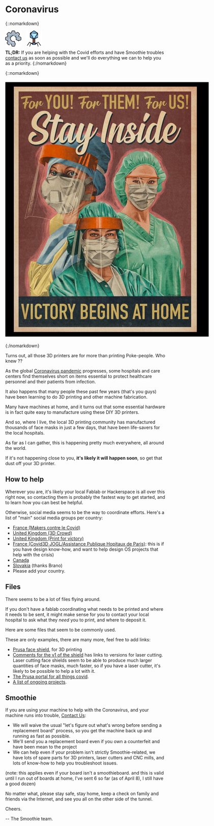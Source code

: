 
# Coronavirus

{::nomarkdown}
<sl-alert variant="warning" open>
  <sl-icon slot="icon" name="exclamation-triangle"></sl-icon>
  <div style="display:flex;align-items:center;gap:15px;margin-bottom:10px;">
    <img src="images/oshw-logo.png" alt="OSHW Logo" style="width:50px;height:50px;">
    <img src="images/virus.png" alt="Virus" style="width:50px;height:50px;">
  </div>
  <strong>TL;DR:</strong> If you are helping with the Covid efforts and have Smoothie troubles <a href="mailto:wolf.arthur@gmail.com">contact us</a> as soon as possible and we'll do everything we can to help you as a priority.
</sl-alert>
{:/nomarkdown}

{::nomarkdown}
<a href="images/rzhn6hvvwxq41.jpg">
  <img src="images/rzhn6hvvwxq41.jpg" alt="Reddit Post" style="display:block;margin:20px auto;min-width:640px;max-width:100%;height:auto;"/>
</a>
{:/nomarkdown}

Turns out, all those 3D printers are for more than printing Poke-people. Who knew ??

As the global [Coronavirus pandemic](https://en.wikipedia.org/wiki/2019%E2%80%9320_coronavirus_pandemic) progresses, some hospitals and care centers find themselves short on items essential to protect healthcare personnel and their patients from infection.

It also happens that many people these past few years (that's you guys) have been learning to do 3D printing and other machine fabrication.

Many have machines at home, and it turns out that some essential hardware is in fact quite easy to manufacture using these DIY 3D printers.

And so, where I live, the local 3D printing community has manufactured thousands of face masks in just a few days, that have been life-savers for the local hospitals.

As far as I can gather, this is happening pretty much everywhere, all around the world.

If it's not happening close to you, **it's likely it will happen soon**, so get that dust off your 3D printer.

## How to help

Wherever you are, it's likely your local Fablab or Hackerspace is all over this right now, so contacting them is probably the fastest way to get started, and to learn how you can best be helpful.

Otherwise, social media seems to be the way to coordinate efforts. Here's a list of "main" social media groups per country:

- [France (Makers contre le Covid)](https://www.facebook.com/groups/1120744844933688/)
- [United Kingdom (3D Crowd)](https://www.prusaprinters.org/group/3dcrowd-uk-mb5KPRn)
- [United Kingdom (Print for victory)](http://printforvictory.org/)
- [France (Covid3D JOGL/Assistance Publique Hopitaux de Paris)](https://covid3d.org/): this is if you have design know-how, and want to help design OS projects that help with the crisis)
- [Canada](covidstop.ca)
- [Slovakia](https://pomoznemocnici.sk/) (thanks Brano)
- Please add your country.

## Files

There seems to be a lot of files flying around.

If you don't have a fablab coordinating what needs to be printed and where it needs to be sent, it might make sense for you to contact your local hospital to ask what they *need* you to print, and where to deposit it.

Here are some files that seem to be commonly used.

These are only examples, there are many more, feel free to add links:
- [Prusa face shield](https://www.prusaprinters.org/prints/26708-prusa-protective-face-shield-rc2-with-covered-brow), for 3D printing
- [Comments for the v1 of the shield](https://www.prusaprinters.org/prints/25857-protective-face-shield-rc1/comments) has links to versions for laser cutting. Laser cutting face shields seem to be able to produce much larger quantities of face masks, much faster, so if you have a laser cutter, it's likely to be possible to help a lot with it.
- [The Prusa portal for all things covid](https://www.prusa3d.com/covid19/).
- [A list of ongoing projects](https://docs.google.com/spreadsheets/d/1jpDEPTE5adj8FiwWpyOaMbNJOsyynJKzqXmpooCHnog/edit#gid=0).

## Smoothie

If you are using your machine to help with the Coronavirus, and your machine runs into trouble, [Contact Us](mailto:wolf.arthur@gmail.com):

- We will waive the usual "let's figure out what's wrong before sending a replacement board" process, so you get the machine back up and running as fast as possible.
- We'll send you a replacement board even if you own a counterfeit and have been mean to the project
- We can help even if your problem isn't strictly Smoothie-related, we have lots of spare parts for 3D printers, laser cutters and CNC mills, and lots of know-how to help you troubleshoot issues.

(note: this applies even if your board isn't a smoothieboard. and this is valid until I run out of boards at home, I've sent 6 so far (as of April 8), I still have a good dozen)

No matter what, please stay safe, stay home, keep a check on family and friends via the Internet, and see you all on the other side of the tunnel.

Cheers.

-- The Smoothie team.
